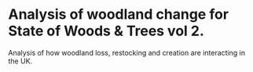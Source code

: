 # Analysis of woodland change for State of Woods & Trees vol 2.

Analysis of how woodland loss, restocking and creation are interacting in the UK.
